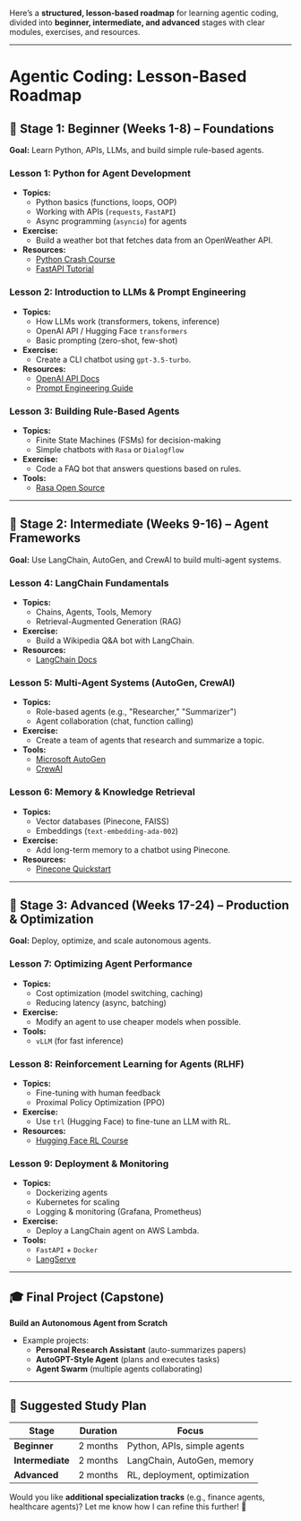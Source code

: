 Here’s a **structured, lesson-based roadmap** for learning agentic coding, divided into **beginner, intermediate, and advanced** stages with clear modules, exercises, and resources.  

---

# **Agentic Coding: Lesson-Based Roadmap**  

## **📌 Stage 1: Beginner (Weeks 1-8) – Foundations**  
**Goal:** Learn Python, APIs, LLMs, and build simple rule-based agents.  

### **Lesson 1: Python for Agent Development**  
- **Topics:**  
  - Python basics (functions, loops, OOP)  
  - Working with APIs (`requests`, `FastAPI`)  
  - Async programming (`asyncio`) for agents  
- **Exercise:**  
  - Build a weather bot that fetches data from an OpenWeather API.  
- **Resources:**  
  - [Python Crash Course](https://ehmatthes.github.io/pcc/)  
  - [FastAPI Tutorial](https://fastapi.tiangolo.com/tutorial/)  

### **Lesson 2: Introduction to LLMs & Prompt Engineering**  
- **Topics:**  
  - How LLMs work (transformers, tokens, inference)  
  - OpenAI API / Hugging Face `transformers`  
  - Basic prompting (zero-shot, few-shot)  
- **Exercise:**  
  - Create a CLI chatbot using `gpt-3.5-turbo`.  
- **Resources:**  
  - [OpenAI API Docs](https://platform.openai.com/docs)  
  - [Prompt Engineering Guide](https://www.promptingguide.ai/)  

### **Lesson 3: Building Rule-Based Agents**  
- **Topics:**  
  - Finite State Machines (FSMs) for decision-making  
  - Simple chatbots with `Rasa` or `Dialogflow`  
- **Exercise:**  
  - Code a FAQ bot that answers questions based on rules.  
- **Tools:**  
  - [Rasa Open Source](https://rasa.com/docs/rasa/)  

---

## **📌 Stage 2: Intermediate (Weeks 9-16) – Agent Frameworks**  
**Goal:** Use LangChain, AutoGen, and CrewAI to build multi-agent systems.  

### **Lesson 4: LangChain Fundamentals**  
- **Topics:**  
  - Chains, Agents, Tools, Memory  
  - Retrieval-Augmented Generation (RAG)  
- **Exercise:**  
  - Build a Wikipedia Q&A bot with LangChain.  
- **Resources:**  
  - [LangChain Docs](https://python.langchain.com/)  

### **Lesson 5: Multi-Agent Systems (AutoGen, CrewAI)**  
- **Topics:**  
  - Role-based agents (e.g., "Researcher," "Summarizer")  
  - Agent collaboration (chat, function calling)  
- **Exercise:**  
  - Create a team of agents that research and summarize a topic.  
- **Tools:**  
  - [Microsoft AutoGen](https://microsoft.github.io/autogen/)  
  - [CrewAI](https://crewai.com/)  

### **Lesson 6: Memory & Knowledge Retrieval**  
- **Topics:**  
  - Vector databases (Pinecone, FAISS)  
  - Embeddings (`text-embedding-ada-002`)  
- **Exercise:**  
  - Add long-term memory to a chatbot using Pinecone.  
- **Resources:**  
  - [Pinecone Quickstart](https://docs.pinecone.io/docs/quickstart)  

---

## **📌 Stage 3: Advanced (Weeks 17-24) – Production & Optimization**  
**Goal:** Deploy, optimize, and scale autonomous agents.  

### **Lesson 7: Optimizing Agent Performance**  
- **Topics:**  
  - Cost optimization (model switching, caching)  
  - Reducing latency (async, batching)  
- **Exercise:**  
  - Modify an agent to use cheaper models when possible.  
- **Tools:**  
  - `vLLM` (for fast inference)  

### **Lesson 8: Reinforcement Learning for Agents (RLHF)**  
- **Topics:**  
  - Fine-tuning with human feedback  
  - Proximal Policy Optimization (PPO)  
- **Exercise:**  
  - Use `trl` (Hugging Face) to fine-tune an LLM with RL.  
- **Resources:**  
  - [Hugging Face RL Course](https://huggingface.co/deep-rl-course)  

### **Lesson 9: Deployment & Monitoring**  
- **Topics:**  
  - Dockerizing agents  
  - Kubernetes for scaling  
  - Logging & monitoring (Grafana, Prometheus)  
- **Exercise:**  
  - Deploy a LangChain agent on AWS Lambda.  
- **Tools:**  
  - `FastAPI` + `Docker`  
  - [LangServe](https://python.langchain.com/docs/langserve)  

---

## **🎓 Final Project (Capstone)**  
**Build an Autonomous Agent from Scratch**  
- Example projects:  
  - **Personal Research Assistant** (auto-summarizes papers)  
  - **AutoGPT-Style Agent** (plans and executes tasks)  
  - **Agent Swarm** (multiple agents collaborating)  

---

## **📅 Suggested Study Plan**  
| **Stage**       | **Duration** | **Focus** |  
|----------------|------------|-----------|  
| **Beginner**   | 2 months   | Python, APIs, simple agents |  
| **Intermediate** | 2 months | LangChain, AutoGen, memory |  
| **Advanced**   | 2 months   | RL, deployment, optimization |  

Would you like **additional specialization tracks** (e.g., finance agents, healthcare agents)? Let me know how I can refine this further! 🚀